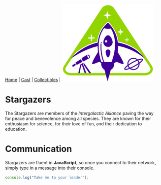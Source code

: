 [Home](README.md) | [Cast](Cast.md) | [Collectibles](Collectibles.md) |
<img src="images/logo_stargazers_bug.svg" alt="Stargazers" style="width:300px;">
# Stargazers
The Stargazers are members of the _Intergalactic Alliance_ paving the way for peace and benevolence among all species. They are known for their enthusiasm for science, for their love of fun, and their dedication to education.

# Communication

Stargazers are fluent in **JavaScript**, so once you connect to their network, simply type in a message into their console.

```js
console.log("Take me to your leader");
```
